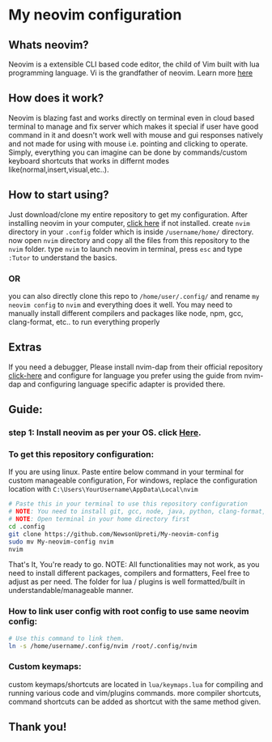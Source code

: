 # My neovim configuration

## Whats neovim?

Neovim is a extensible CLI based code editor, the child of Vim built with lua programming language. Vi is the grandfather of neovim. Learn more [here](https://neovim.io/)

## How does it work?

Neovim is blazing fast and works directly on terminal even in cloud based terminal to manage and fix server which makes it special if user have good command in it and doesn't work well with mouse and gui responses natively and not made for using with mouse i.e. pointing and clicking to operate. Simply, everything you can imagine can be done by commands/custom keyboard shortcuts that works in differnt modes like(normal,insert,visual,etc..).

## How to start using?

Just download/clone my entire repository to get my configuration. After installing neovim in your computer, [click here](https://github.com/neovim/neovim/blob/master/INSTALL.md) if not installed. create `nvim` directory in your `.config` folder which is inside `/username/home/` directory. now open `nvim` directory and copy all the files from this repository to the `nvim` folder. type `nvim` to launch neovim in terminal, press `esc` and type `:Tutor` to understand the basics.

### OR

you can also directly clone this repo to `/home/user/.config/` and rename `my neovim config` to `nvim` and everything does it well. You may need to manually install different compilers and packages like node, npm, gcc, clang-format, etc.. to run everything properly

## Extras

If you need a debugger, Please install nvim-dap from their official repository [click-here](https://github.com/mfussenegger/nvim-dap) and configure for language you prefer using the guide from nvim-dap and configuring language specific adapter is provided there.

## Guide:

### step 1: Install neovim as per your OS. click [Here](https://github.com/neovim/neovim/blob/master/INSTALL.md).

### To get this repository configuration:

If you are using linux. Paste entire below command in your terminal for custom manageable configuration, For windows, replace the configuration location with `C:\Users\YourUsername\AppData\Local\nvim`

```bash
# Paste this in your terminal to use this repository configuration
# NOTE: You need to install git, gcc, node, java, python, clang-format, astyle, npm, R, Rust, etc.. to get all the functionality from this configuration.
# NOTE: Open terminal in your home directory first
cd .config
git clone https://github.com/NewsonUpreti/My-neovim-config
sudo mv My-neovim-config nvim
nvim
```

That's It, You're ready to go.
NOTE: All functionalities may not work, as you need to install different packages, compilers and formatters, Feel free to adjust as per need. The folder for lua / plugins is well formatted/built in understandable/manageable manner.

### How to link user config with root config to use same neovim config:

```bash
# Use this command to link them.
ln -s /home/username/.config/nvim /root/.config/nvim
```

### Custom keymaps:

custom keymaps/shortcuts are located in `lua/keymaps.lua` for compiling and running various code and vim/plugins commands. more compiler shortcuts, command shortcuts can be added as shortcut with the same method given.

## Thank you!
